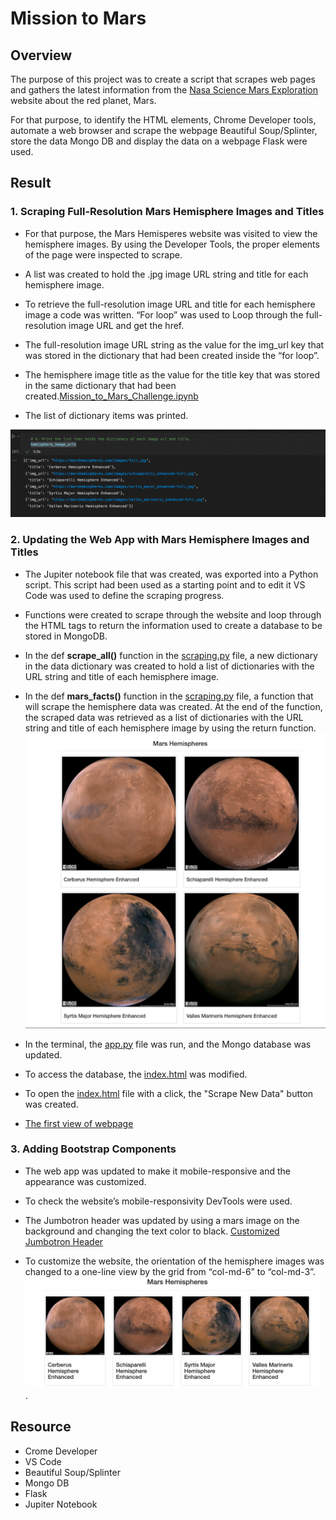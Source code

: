 # Mission to Mars

## Overview

The purpose of this project was to create a script that scrapes web pages and gathers the latest information from the [Nasa Science Mars Exploration](https://mars.nasa.gov/) website about the red planet, Mars. 

For that purpose, to identify the HTML elements, Chrome Developer tools, automate a web browser and scrape the webpage Beautiful Soup/Splinter, store the data Mongo DB and display the data on a webpage Flask were used. 

## Result

### 1. Scraping Full-Resolution Mars Hemisphere Images and Titles
*  For that purpose, the Mars Hemisperes website was visited to view the hemisphere images. By using the Developer Tools, the proper elements of the page were inspected to scrape. 

* A list was created to hold the .jpg image URL string and title for each hemisphere image.

* To retrieve the full-resolution image URL and title for each hemisphere image a code was written. “For loop” was used to Loop through the full-resolution image URL and get the href.

* The full-resolution image URL string as the value for the img_url key that was stored in the dictionary that had been created inside the “for loop”.

* The hemisphere image title as the value for the title key that was stored in the same dictionary that had been created.[Mission_to_Mars_Challenge.ipynb](https://github.com/duygusimsek/Mission-to-Mars/blob/main/Mission_to_Mars_Challenge.ipynb)

* The list of dictionary items was printed. 
 
![hemisphere_image_urls](https://github.com/duygusimsek/Mission-to-Mars/blob/main/ScreenShots/hemisphere_image_urls.png) 



### 2. Updating the Web App with Mars Hemisphere Images and Titles

* The Jupiter notebook file that was created, was exported into a Python script. This script had been used as a starting point and to edit it VS Code was used to define the scraping progress. 

* Functions were created to scrape through the website and loop through the HTML tags to return the information used to create a database to be stored in MongoDB.

* In the def **scrape_all()** function in the [scraping.py](https://github.com/duygusimsek/Mission-to-Mars/blob/main/scraping.py) file, a new dictionary in the data dictionary was created to hold a list of dictionaries with the URL string and title of each hemisphere image.

* In the def **mars_facts()** function in the [scraping.py](https://github.com/duygusimsek/Mission-to-Mars/blob/main/scraping.py) file, a function that will scrape the hemisphere data was created. At the end of the function, the scraped data was retrieved as a list of dictionaries with the URL string and title of each hemisphere image by using the return function. ![Hemispheres_image_4.png](https://github.com/duygusimsek/Mission-to-Mars/blob/main/ScreenShots/Hemispheres_image_4.png)

* In the terminal, the [app.py](https://github.com/duygusimsek/Mission-to-Mars/blob/main/app.py) file was run, and the Mongo database was updated. 

* To access the database, the [index.html](https://github.com/duygusimsek/Mission-to-Mars/blob/main/templates/index.html) was modified. 

* To open the [index.html](https://github.com/duygusimsek/Mission-to-Mars/blob/main/templates/index.html) file with a click, the "Scrape New Data" button was created. 
* [The first view of webpage](https://github.com/duygusimsek/Mission-to-Mars/blob/main/ScreenShots/Screen%20Shot%202022-05-05%20at%2010.34.57%20PM.png)

### 3. Adding Bootstrap Components

* The web app was updated to make it mobile-responsive and the appearance was customized.  

* To check the website’s mobile-responsivity DevTools were used.

* The Jumbotron header was updated by using a mars image on the background and changing the text color to black. [Customized Jumbotron Header](https://github.com/duygusimsek/Mission-to-Mars/blob/main/ScreenShots/Jumbotron%20header.png)

* To customize the website, the orientation of the hemisphere images was changed to a one-line view by the grid from “col-md-6” to “col-md-3”. ![Updated_Hemispheres Image](https://github.com/duygusimsek/Mission-to-Mars/blob/main/ScreenShots/Updated_Hemispheres_img.png).

## Resource 
* Crome Developer 
* VS Code
* Beautiful Soup/Splinter
* Mongo DB
* Flask 
* Jupiter Notebook 
